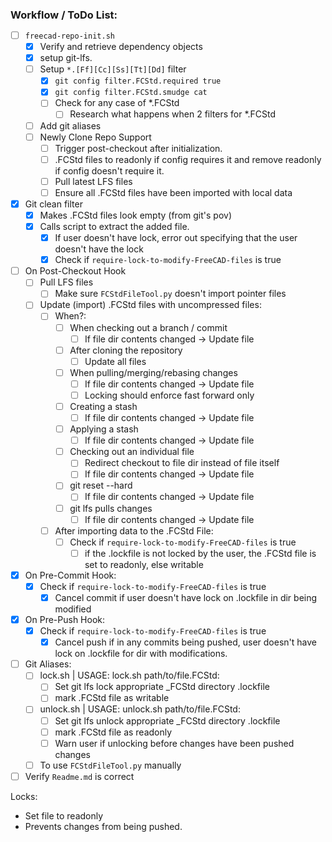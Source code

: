 ### Workflow / ToDo List:
- [ ] `freecad-repo-init.sh`
    - [x] Verify and retrieve dependency objects
    - [x] setup git-lfs.
    - [ ] Setup `*.[Ff][Cc][Ss][Tt][Dd]` filter
		- [x] `git config filter.FCStd.required true`
		- [x] `git config filter.FCStd.smudge cat`
		- [ ] Check for any case of *.FCStd
			- [ ] Research what happens when 2 filters for *.FCStd
	- [ ] Add git aliases
	- [ ] Newly Clone Repo Support
		- [ ] Trigger post-checkout after initialization.
		- [ ] .FCStd files to readonly if config requires it and remove readonly if config doesn't require it.
		- [ ] Pull latest LFS files
		- [ ] Ensure all .FCStd files have been imported with local data

- [x] Git clean filter
    - [x] Makes .FCStd files look empty (from git's pov)
    - [x] Calls script to extract the added file.
		- [x] If user doesn't have lock, error out specifying that the user doesn't have the lock
		- [x] Check if `require-lock-to-modify-FreeCAD-files` is true

- [ ] On Post-Checkout Hook
    - [ ] Pull LFS files
		- [ ] Make sure `FCStdFileTool.py` doesn't import pointer files
	- [ ] Update (import) .FCStd files with uncompressed files:
		- [ ] When?:
			- [ ] When checking out a branch / commit
				- [ ] If file dir contents changed -> Update file
			- [ ] After cloning the repository
				- [ ] Update all files
			- [ ] When pulling/merging/rebasing changes
				- [ ] If file dir contents changed -> Update file
				- [ ] Locking should enforce fast forward only
			- [ ] Creating a stash
				- [ ] If file dir contents changed -> Update file
			- [ ] Applying a stash
				- [ ] If file dir contents changed -> Update file
			- [ ] Checking out an individual file
				- [ ] Redirect checkout to file dir instead of file itself
				- [ ] If file dir contents changed -> Update file
			- [ ] git reset --hard
				- [ ] If file dir contents changed -> Update file
			- [ ] git lfs pulls changes
				- [ ] If file dir contents changed -> Update file
		- [ ] After importing data to the .FCStd File:
			- [ ] Check if `require-lock-to-modify-FreeCAD-files` is true
				- [ ] if the .lockfile is not locked by the user, the .FCStd file is set to readonly, else writable

- [x] On Pre-Commit Hook:
	- [x] Check if `require-lock-to-modify-FreeCAD-files` is true
		- [x] Cancel commit if user doesn't have lock on .lockfile in dir being modified

- [x] On Pre-Push Hook:
	- [x] Check if `require-lock-to-modify-FreeCAD-files` is true
		- [x] Cancel push if in any commits being pushed, user doesn't have lock on .lockfile for dir with modifications.

- [ ] Git Aliases:
	- [ ] lock.sh | USAGE: lock.sh path/to/file.FCStd:
		- [ ] Set git lfs lock appropriate _FCStd directory .lockfile
		- [ ] mark .FCStd file as writable
	- [ ] unlock.sh | USAGE: unlock.sh path/to/file.FCStd:
		- [ ] Set git lfs unlock appropriate _FCStd directory .lockfile
		- [ ] mark .FCStd file as readonly
		- [ ] Warn user if unlocking before changes have been pushed changes
	- [ ] To use `FCStdFileTool.py` manually

- [ ] Verify `Readme.md` is correct

Locks:
 - Set file to readonly
 - Prevents changes from being pushed.